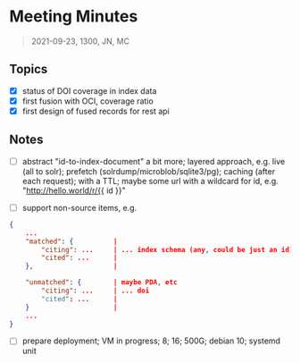 # Meeting Minutes

> 2021-09-23, 1300, JN, MC

## Topics

* [x] status of DOI coverage in index data
* [x] first fusion with OCI, coverage ratio
* [x] first design of fused records for rest api

## Notes

* [ ] abstract "id-to-index-document" a bit more; layered approach, e.g. live
  (all to solr); prefetch (solrdump/microblob/sqlite3/pg); caching (after each
  request); with a TTL; maybe some url with a wildcard for id, e.g.
  "http://hello.world/r/{{ id }}"

* [ ] support non-source items, e.g.

```json
{
    ...
    "matched": {          |
        "citing": ...     | ... index schema (any, could be just an id)
        "cited": ...      |
    },                    |

    "unmatched": {        | maybe PDA, etc
        "citing": ...     | ... doi
        "cited": ...      |
    }                     |
    ...
}
```

* [ ] prepare deployment; VM in progress; 8; 16; 500G; debian 10; systemd unit

